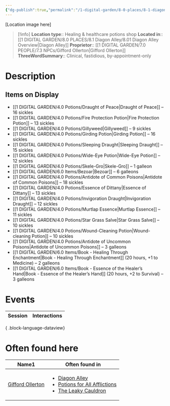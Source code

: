 ```yaml
---
{"dg-publish":true,"permalink":"/1-digital-garden/8-0-places/8-1-diagon-alley/8-1-22-potions-for-all-afflictions/","tags":["#place","#diagon-alley","#shop"]}
---
```


[Location image here]
>[!info]
>**Location type**::  Healing & healthcare potions shop
>**Located in**:: [[1 DIGITAL GARDEN/8.0 PLACES/8.1 Diagon Alley/8.01 Diagon Alley Overview\|Diagon Alley]]
>**Proprietor**:: [[1 DIGITAL GARDEN/7.0 PEOPLE/7.3 NPCs/Gifford Ollerton\|Gifford Ollerton]]
>**ThreeWordSummary**:: Clinical, fastidious, by-appointment-only 

# Description


## Items on Display

- [[1 DIGITAL GARDEN/4.0 Potions/Draught of Peace\|Draught of Peace]] – 16 sickles
- [[1 DIGITAL GARDEN/4.0 Potions/Fire Protection Potion\|Fire Protection Potion]] – 13 sickles
- [[1 DIGITAL GARDEN/4.0 Potions/Gillyweed\|Gillyweed]] – 9 sickles
- [[1 DIGITAL GARDEN/4.0 Potions/Girding Potion\|Girding Potion]] – 16 sickles
- [[1 DIGITAL GARDEN/4.0 Potions/Sleeping Draught\|Sleeping Draught]] – 15 sickles
- [[1 DIGITAL GARDEN/4.0 Potions/Wide-Eye Potion\|Wide-Eye Potion]] – 12 sickles
- [[1 DIGITAL GARDEN/4.0 Potions/Skele-Gro\|Skele-Gro]] – 1 galleon
- [[1 DIGITAL GARDEN/6.0 Items/Bezoar\|Bezoar]] – 6 galleons
- [[1 DIGITAL GARDEN/4.0 Potions/Antidote of Common Poisons\|Antidote of Common Poisons]] – 18 sickles
- [[1 DIGITAL GARDEN/4.0 Potions/Essence of Dittany\|Essence of Dittany]] – 13 sickles
- [[1 DIGITAL GARDEN/4.0 Potions/Invigoration Draught\|Invigoration Draught]] – 12 sickles
- [[1 DIGITAL GARDEN/4.0 Potions/Murtlap Essence\|Murtlap Essence]] – 11 sickles
- [[1 DIGITAL GARDEN/4.0 Potions/Star Grass Salve\|Star Grass Salve]] – 10 sickles
- [[1 DIGITAL GARDEN/4.0 Potions/Wound-Cleaning Potion\|Wound-cleaning Potion]] – 10 sickles
- [[1 DIGITAL GARDEN/4.0 Potions/Antidote of Uncommon Poisons\|Antidote of Uncommon Poisons]] – 3 galleons
- [[1 DIGITAL GARDEN/6.0 Items/Book - Healing Through Enchantment\|Book - Healing Through Enchantment]] (20 hours, +1 to Medicine) – 2 galleons
- [[1 DIGITAL GARDEN/6.0 Items/Book - Essence of the Healer’s Hand\|Book - Essence of the Healer’s Hand]] (20 hours, +2 to Survival) – 3 galleons

# Events

| Session | Interactions |
| ------- | ------------ |

{ .block-language-dataview}

# Often found here

<div><table class="dataview table-view-table"><thead class="table-view-thead"><tr class="table-view-tr-header"><th class="table-view-th"><span>Name</span><span class="dataview small-text">1</span></th><th class="table-view-th"><span>Often found in</span></th></tr></thead><tbody class="table-view-tbody"><tr><td><span><a data-tooltip-position="top" aria-label="1 DIGITAL GARDEN/7.0 PEOPLE/7.3 NPCs/Gifford Ollerton.md" data-href="1 DIGITAL GARDEN/7.0 PEOPLE/7.3 NPCs/Gifford Ollerton.md" href="1 DIGITAL GARDEN/7.0 PEOPLE/7.3 NPCs/Gifford Ollerton.md" class="internal-link" target="_blank" rel="noopener nofollow">Gifford Ollerton</a></span></td><td><ul class="dataview dataview-ul dataview-result-list-ul"><li class="dataview-result-list-li"><span><a data-tooltip-position="top" aria-label="1 DIGITAL GARDEN/8.0 PLACES/8.1 Diagon Alley/8.01 Diagon Alley Overview.md" data-href="1 DIGITAL GARDEN/8.0 PLACES/8.1 Diagon Alley/8.01 Diagon Alley Overview.md" href="1 DIGITAL GARDEN/8.0 PLACES/8.1 Diagon Alley/8.01 Diagon Alley Overview.md" class="internal-link" target="_blank" rel="noopener nofollow">Diagon Alley</a></span></li><li class="dataview-result-list-li"><span><a data-tooltip-position="top" aria-label="1 DIGITAL GARDEN/8.0 PLACES/8.1 Diagon Alley/8.1.22 Potions for All Afflictions.md" data-href="1 DIGITAL GARDEN/8.0 PLACES/8.1 Diagon Alley/8.1.22 Potions for All Afflictions.md" href="1 DIGITAL GARDEN/8.0 PLACES/8.1 Diagon Alley/8.1.22 Potions for All Afflictions.md" class="internal-link" target="_blank" rel="noopener nofollow">Potions for All Afflictions</a></span></li><li class="dataview-result-list-li"><span><a data-tooltip-position="top" aria-label="1 DIGITAL GARDEN/8.0 PLACES/8.1 Diagon Alley/8.1.01 The Leaky Cauldron.md" data-href="1 DIGITAL GARDEN/8.0 PLACES/8.1 Diagon Alley/8.1.01 The Leaky Cauldron.md" href="1 DIGITAL GARDEN/8.0 PLACES/8.1 Diagon Alley/8.1.01 The Leaky Cauldron.md" class="internal-link" target="_blank" rel="noopener nofollow">The Leaky Cauldron</a></span></li></ul></td></tr></tbody></table></div>